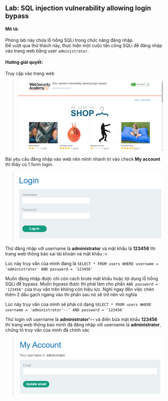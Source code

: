 ## Lab: SQL injection vulnerability allowing login bypass

#### Mô tả:
Phòng lab này chứa lỗ hổng SQLi trong chức năng đăng nhập.  
Để vượt qua thử thách này, thực hiện một cuộc tấn công SQLi để đăng nhập vào trang web bằng user `administrator`.  

#### Hướng giải quyết:
Truy cập vào trang web  

> ![](Lab2.png)

Bài yêu cầu đăng nhập vào web nên mình nhanh trí vào check **My account** thì thấy có 1 form login.  
 
> ![](Lab2_1.png)

Thử đăng nhập với username là **administrator** và mật khẩu là **123456** thì trang web thông báo sai tài khoản và mật khẩu :<  

Lúc này truy vấn của mình đang là  `SELECT * FROM users WHERE username = 'administrator' AND password = '123456'`

Muốn đăng nhập được chỉ còn cách brute mật khẩu hoặc lợi dụng lỗ hổng SQLi để bypass.  Muốn bypass được thì phải làm cho phần `AND password = '123456'` của truy vấn trên không còn hiệu lực. Nghĩ ngay đến việc chèn thêm 2 dấu gạch ngang vào thì phần sau nó sẽ trở nên vô nghĩa  

Lúc này truy vấn của mình sẽ phải có dạng `SELECT * FROM users WHERE username = 'administrator'--' AND password = '123456'`  

Thử login với username là **administrator'--** và điền bừa mật khẩu **123456** thì trang web thông báo mình đã đăng nhập với username là **administrator**, chứng tỏ truy vấn của mình đã chính xác

> ![](Lab2_2.png)
